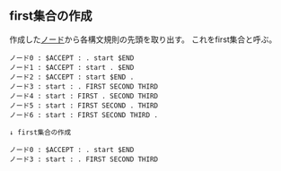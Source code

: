 ## first集合の作成

作成した[ノード](10.ノードの作成.md#ノードへの分解)から各構文規則の先頭を取り出す。
これをfirst集合と呼ぶ。

```
ノード0 : $ACCEPT : . start $END
ノード1 : $ACCEPT : start . $END
ノード2 : $ACCEPT : start $END .
ノード3 : start : . FIRST SECOND THIRD
ノード4 : start : FIRST . SECOND THIRD
ノード5 : start : FIRST SECOND . THIRD
ノード6 : start : FIRST SECOND THIRD .

↓ first集合の作成

ノード0 : $ACCEPT : . start $END
ノード3 : start : . FIRST SECOND THIRD
```
